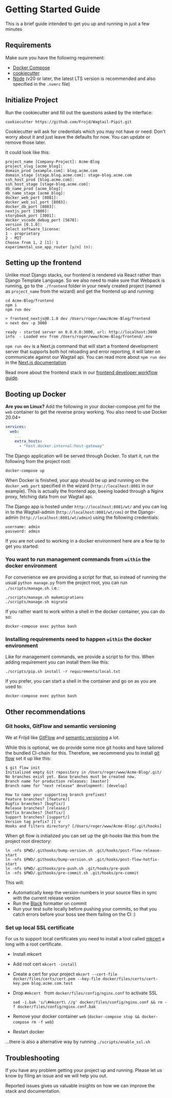 # Getting Started Guide

This is a brief guide intended to get you up and running 
in just a few minutes

## Requirements
Make sure you have the following requirement:
- [Docker Compose](https://docs.docker.com/compose/)
- [cookiecutter](https://github.com/audreyr/cookiecutter)
- [Node](https://nodejs.org/en/) (v20 or later, the latest LTS version is recommended and also specified in the `.nvmrc` file)


## Initialize Project

Run the cookiecutter and fill out the questions asked by the interface:
```
cookiecutter https://github.com/Frojd/Wagtail-Pipit.git
```

Cookiecutter will ask for credentials which you may not have or need:
Don't worry about it and just leave the defaults for now.
You can update or remove those later.

It could look like this:
```
project_name [Company-Project]: Acme-Blog
project_slug [acme_blog]:
domain_prod [example.com]: blog.acme.com
domain_stage [stage.blog.acme.com]: stage-blog.acme.com
ssh_host_prod [blog.acme.com]:
ssh_host_stage [stage-blog.acme.com]:
db_name_prod [acme_blog]:
db_name_stage [acme_blog]:
docker_web_port [8081]:
docker_web_ssl_port [8083]:
docker_db_port [8083]:
nextjs_port [3000]:
storybook_port [3001]:
docker_vscode_debug_port [5678]:
version [0.1.0]:
Select software_license:
1 - proprietary
2 - MIT
Choose from 1, 2 [1]: 1
experimental_use_app_router [y/n] (n):
```

## Setting up the frontend

Unlike most Django stacks, our frontend is rendered via React rather than 
Django Template Language. So we also need to make sure that
Webpack is running, go to the `./frontend` folder in your newly created project
(named as `project_name` from the wizard) and get the frontend up and running:

```
cd Acme-Blog/frontend
npm i
npm run dev

> frontend_nextjs@0.1.0 dev /Users/roger/www/Acme-Blog/frontend
> next dev -p 3000

ready - started server on 0.0.0.0:3000, url: http://localhost:3000
info  - Loaded env from /Users/roger/www/Acme-Blog/frontend/.env
```

`npm run dev` is a Next.js command that will start a frontend development server that supports both hot reloading and error reporting,
it will later on communicate against our Wagtail api.
You can read more about `npm run dev` in the [Next.js documentation](https://nextjs.org/docs/api-reference/cli#development)

Read more about the frontend stack in our
[frontend developer workflow guide](./frontend-developer-guide.md).


## Booting up Docker

**Are you on Linux?**
Add the following in your docker-compose.yml for the `web` container to get the reverse proxy working. You also need to use Docker 20.04+

```yml
services:
  web:
    ...
    extra_hosts: 
      - "host.docker.internal:host-gateway"
```

The Django application will be served through Docker. To start it, run the following from the project root:
```
docker-compose up
```

When Docker is finished, your app should be up and running on the `docker_web_port` specified in the wizard (`http://localhost:8081` in our example).
This is actually the frontend app, beeing loaded through a Nginx proxy, fetching data from our Wagtail api.

The Django app is hosted under `http://localhost:8081/wt/` and you can log in to the Wagtail-admin (`http://localhost:8081/wt/cms`) or the
Django-admin (`http://localhost:8081/wt/admin`) using the following credentials:

```
username: admin
password: admin
```

If you are not used to working in a docker environment here are a few tip
 to get you started:

### You want to run management commands from `within` the docker environment

For convenience we are providing a script for that, so instead of running the usual
`python manage.py` from the project root, you can run `./scripts/manage.sh`. i.e.:
```
./scripts/manage.sh makemigrations
./scripts/manage.sh migrate
```
If you rather want to work within a shell in the docker container, you can do so:
```
docker-compose exec python bash
```

### Installing requirements need to happen `within` the docker environment

Like for management commands, we provide a script to for this. When adding requirement you can install them like this:
```
./scripts/pip.sh install -r requirements/local.txt
```
If you prefer, you can start a shell in the container and go on as you are used to:

```
docker-compose exec python bash
```


## Other recommendations

### Git hooks, GitFlow and semantic versioning

We at Fröjd like [GitFlow](https://github.com/petervanderdoes/gitflow-avh) and [semantic versioning](https://semver.org/) a lot.

While this is optional, we do provide some nice git hooks and have tailored the bundled CI-chain for this.
Therefore, we recommend you to install [git flow](https://github.com/petervanderdoes/gitflow-avh) set it up like this:
```
$ git flow init
Initialized empty Git repository in /Users/roger/www/Acme-Blog/.git/
No branches exist yet. Base branches must be created now.
Branch name for production releases: [master]
Branch name for "next release" development: [develop]

How to name your supporting branch prefixes?
Feature branches? [feature/]
Bugfix branches? [bugfix/]
Release branches? [release/]
Hotfix branches? [hotfix/]
Support branches? [support/]
Version tag prefix? [] v
Hooks and filters directory? [/Users/roger/www/Acme-Blog/.git/hooks]
```

When git flow is initialized you can set up the git-hooks like this from the project root directory:
```
ln -nfs $PWD/.githooks/bump-version.sh .git/hooks/post-flow-release-start
ln -nfs $PWD/.githooks/bump-version.sh .git/hooks/post-flow-hotfix-start
ln -nfs $PWD/.githooks/pre-push.sh .git/hooks/pre-push
ln -nfs $PWD/.githooks/pre-commit.sh .git/hooks/pre-commit
```

This will:
- Automatically keep the version-numbers in your source files in sync with the current release version
- Run the [Black](https://black.readthedocs.io/en/stable/) formatter on commit
- Run your test suite locally before pushing your commits, so that you catch errors before your boss see them failing on the CI :)


### Set up local SSL certificate

For us to support local certificates you need to install a tool called [mkcert](https://github.com/FiloSottile/mkcert) a long with a root certificate.

- Install mkcert
- Add root cert `mkcert -install`
- Create a cert for your project `mkcert --cert-file docker/files/certs/cert.pem --key-file docker/files/certs/cert-key.pem blog.acme.com.test`

- Drop `#mkcert ` from `docker/files/config/nginx.conf` to activate SSL

    ```
    sed -i.bak 's/\#mkcert\ //g' docker/files/config/nginx.conf && rm -f docker/files/config/nginx.conf.bak
    ```

- Remove your docker container `web` (`docker-compose stop && docker-compose rm -f web`)
- Restart docker

...there is also a alternative way by running `./scripts/enable_ssl.sh`


## Troubleshooting

If you have any problem getting your project up and running.
Please let us know by filing an issue and we will help you out.

Reported issues gives us valuable insights on how we can improve the stack and documentation.
